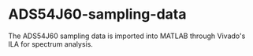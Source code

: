 # ADS54J60-sampling-data
The ADS54J60 sampling data is imported into MATLAB through Vivado's ILA for spectrum analysis.
